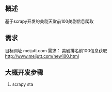 ## 概述
基于scrapy开发的美剧天堂前100美剧信息爬取
## 需求
目标网址 meijutt.com
需求： 美剧排名前100信息获取 http://www.meijutt.com/new100.html
## 大概开发步骤
1. scrapy sta

